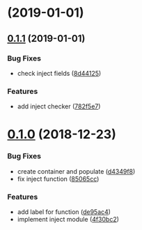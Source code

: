 <a name=""></a>
# [](https://github.com/RivenZoo/injectgo/compare/v0.1.1...v) (2019-01-01)



<a name="0.1.1"></a>
## [0.1.1](https://github.com/RivenZoo/injectgo/compare/v0.1.0...v0.1.1) (2019-01-01)


### Bug Fixes

* check inject fields ([8d44125](https://github.com/RivenZoo/injectgo/commit/8d44125))


### Features

* add inject checker ([782f5e7](https://github.com/RivenZoo/injectgo/commit/782f5e7))



<a name="0.1.0"></a>
# [0.1.0](https://github.com/RivenZoo/injectgo/compare/4f30bc2...v0.1.0) (2018-12-23)


### Bug Fixes

* create container and populate ([d4349f8](https://github.com/RivenZoo/injectgo/commit/d4349f8))
* fix inject function ([85065cc](https://github.com/RivenZoo/injectgo/commit/85065cc))


### Features

* add label for function ([de95ac4](https://github.com/RivenZoo/injectgo/commit/de95ac4))
* implement inject module ([4f30bc2](https://github.com/RivenZoo/injectgo/commit/4f30bc2))



